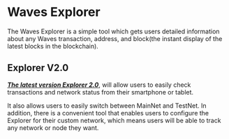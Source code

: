 # Waves Explorer

The Waves Explorer is a simple tool which gets users detailed information about any Waves transaction, address, and block\(the instant display of the latest blocks in the blockchain\).



## Explorer V2.0

[_**The latest version Explorer 2.0**_](http://wavesexplorer.com), will allow users to easily check transactions and network status from their smartphone or tablet.

It also allows users to easily switch between MainNet and TestNet. In addition, there is a convenient tool that enables users to configure the Explorer for their custom network, which means users will be able to track any network or node they want.



